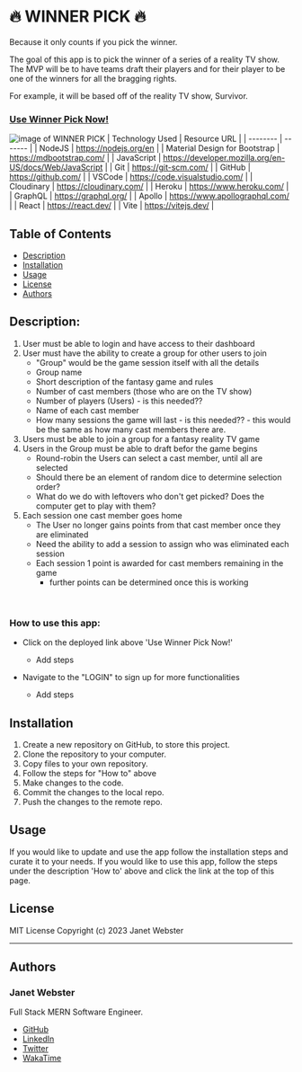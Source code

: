 # 🔥 WINNER PICK 🔥

Because it only counts if you pick the winner.

The goal of this app is to pick the winner of a series of a reality TV show. The MVP will be to have teams draft their players and for their player to be one of the winners for all the bragging rights.

For example, it will be based off of the reality TV show, Survivor.


### [Use Winner Pick Now!](https://TBD "WINNER PICK")<br />
![image of WINNER PICK](./client/src/assets/TBD.png "image of WINNER PICK")
| Technology Used    | Resource URL |
| --------  | ------- |
| NodeJS      | https://nodejs.org/en |
| Material Design for Bootstrap      | https://mdbootstrap.com/ |
| JavaScript | https://developer.mozilla.org/en-US/docs/Web/JavaScript |
| Git       | https://git-scm.com/ |
| GitHub     | https://github.com/ |
| VSCode    | https://code.visualstudio.com/ |
| Cloudinary    | https://cloudinary.com/ |
| Heroku    | https://www.heroku.com/ |
| GraphQL    | https://graphql.org/ |
| Apollo   | https://www.apollographql.com/ |
| React    | https://react.dev/ |
| Vite    | https://vitejs.dev/ |

## Table of Contents

* [Description](#description)
* [Installation](#installation)
* [Usage](#usage)
* [License](#license)
* [Authors](#authors)

## Description:
1. User must be able to login and have access to their dashboard
2. User must have the ability to create a group for other users to join
    - "Group" would be the game session itself with all the details
    - Group name
    - Short description of the fantasy game and rules
    - Number of cast members (those who are on the TV show)
    - Number of players (Users) - is this needed??
    - Name of each cast member
    - How many sessions the game will last - is this needed?? - this would be the same as how many cast members there are.
3. Users must be able to join a group for a fantasy reality TV game
4. Users in the Group must be able to draft befor the game begins
    - Round-robin the Users can select a cast member, until all are selected
    - Should there be an element of random dice to determine selection order?
    - What do we do with leftovers who don't get picked? Does the computer get to play with them?
5. Each session one cast member goes home
    - The User no longer gains points from that cast member once they are eliminated
    - Need the ability to add a session to assign who was eliminated each session
    - Each session 1 point is awarded for cast members remaining in the game
        - further points can be determined once this is working

<br />


### How to use this app:

* Click on the deployed link above 'Use Winner Pick Now!'
    * Add steps

* Navigate to the "LOGIN" to sign up for more functionalities
    * Add steps

## Installation

1. Create a new repository on GitHub, to store this project.
2. Clone the repository to your computer.
3. Copy files to your own repository.
4. Follow the steps for "How to" above
5. Make changes to the code.
6. Commit the changes to the local repo.
7. Push the changes to the remote repo.

## Usage

If you would like to update and use the app follow the installation steps and curate it to your needs. If you would like to use this app, follow the steps under the description 'How to' above and click the link at the top of this page.

## License

MIT License
Copyright (c) 2023 Janet Webster

<hr />

## Authors

### Janet Webster
Full Stack MERN Software Engineer.

- [GitHub](https://github.com/TwixmixyJanet/)
- [LinkedIn](https://www.linkedin.com/in/twixmixy/)
- [Twitter](https://twitter.com/Twixmixy)
- [WakaTime](https://wakatime.com/@Twixmixy)
